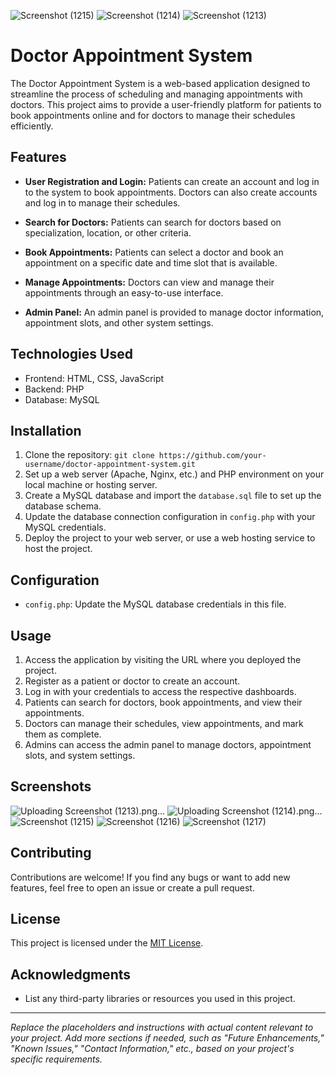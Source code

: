![Screenshot (1215)](https://github.com/vedant-dhamecha/doctors_appointment_system/assets/105575987/e5477030-4b14-45d9-98ef-cf9dcd70d417)
![Screenshot (1214)](https://github.com/vedant-dhamecha/doctors_appointment_system/assets/105575987/ad24bb18-975d-40b8-8617-0bc84eb61300)
![Screenshot (1213)](https://github.com/vedant-dhamecha/doctors_appointment_system/assets/105575987/be0345b4-5d0d-4c22-9dd4-b13855897e04)
# Doctor Appointment System

The Doctor Appointment System is a web-based application designed to streamline the process of scheduling and managing appointments with doctors. This project aims to provide a user-friendly platform for patients to book appointments online and for doctors to manage their schedules efficiently.

## Features

- **User Registration and Login:** Patients can create an account and log in to the system to book appointments. Doctors can also create accounts and log in to manage their schedules.

- **Search for Doctors:** Patients can search for doctors based on specialization, location, or other criteria.

- **Book Appointments:** Patients can select a doctor and book an appointment on a specific date and time slot that is available.

- **Manage Appointments:** Doctors can view and manage their appointments through an easy-to-use interface.

- **Admin Panel:** An admin panel is provided to manage doctor information, appointment slots, and other system settings.

## Technologies Used

- Frontend: HTML, CSS, JavaScript
- Backend: PHP
- Database: MySQL

## Installation

1. Clone the repository: `git clone https://github.com/your-username/doctor-appointment-system.git`
2. Set up a web server (Apache, Nginx, etc.) and PHP environment on your local machine or hosting server.
3. Create a MySQL database and import the `database.sql` file to set up the database schema.
4. Update the database connection configuration in `config.php` with your MySQL credentials.
5. Deploy the project to your web server, or use a web hosting service to host the project.

## Configuration

- `config.php`: Update the MySQL database credentials in this file.

## Usage

1. Access the application by visiting the URL where you deployed the project.
2. Register as a patient or doctor to create an account.
3. Log in with your credentials to access the respective dashboards.
4. Patients can search for doctors, book appointments, and view their appointments.
5. Doctors can manage their schedules, view appointments, and mark them as complete.
6. Admins can access the admin panel to manage doctors, appointment slots, and system settings.

## Screenshots

![Uploading Screenshot (1213).png…]()
![Uploading Screenshot (1214).png…]()
![Screenshot (1215)](https://github.com/vedant-dhamecha/doctors_appointment_system/assets/105575987/03cf85db-319a-4d41-9cdb-c9204fa6f300)
![Screenshot (1216)](https://github.com/vedant-dhamecha/doctors_appointment_system/assets/105575987/125b5112-c3e4-4637-a222-592e5bfb6c42)
![Screenshot (1217)](https://github.com/vedant-dhamecha/doctors_appointment_system/assets/105575987/9632865a-ec2d-439d-a087-74f6507ed457)






## Contributing

Contributions are welcome! If you find any bugs or want to add new features, feel free to open an issue or create a pull request.

## License

This project is licensed under the [MIT License](LICENSE).

## Acknowledgments

- List any third-party libraries or resources you used in this project.

---

_Replace the placeholders and instructions with actual content relevant to your project. Add more sections if needed, such as "Future Enhancements," "Known Issues," "Contact Information," etc., based on your project's specific requirements._
